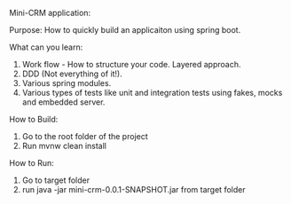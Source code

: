 Mini-CRM application:

Purpose:
How to quickly build an applicaiton using spring boot.

What can you learn:
1. Work flow - How to structure your code. Layered approach.
2. DDD (Not everything of it!).
3. Various spring modules.
4. Various types of tests like unit and integration tests using fakes, mocks and embedded server.

How to Build:
1. Go to the root folder of the project 
2. Run mvnw clean install 

How to Run:
1. Go to target folder 
2. run java -jar mini-crm-0.0.1-SNAPSHOT.jar from target folder
